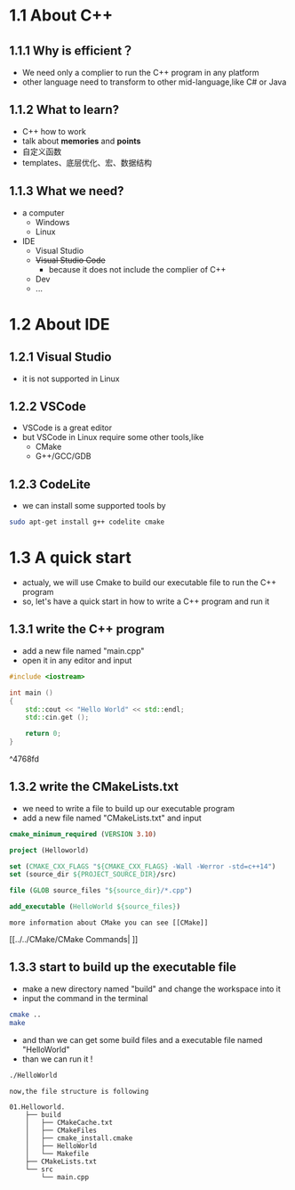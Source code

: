 # 1.1 About C++
## 1.1.1 Why is efficient？
- We need only a complier to run the C++ program in any platform
- other language need to transform to other mid-language,like C# or Java

## 1.1.2 What to learn?
- C++ how to work
- talk about **memories** and **points**
- 自定义函数
- templates、底层优化、宏、数据结构

## 1.1.3 What we need?
- a computer
	- Windows
	- Linux
- IDE
	- Visual Studio
	- ~~Visual Studio Code~~
		- because it does not include the complier of C++
	- Dev
	- ...

# 1.2 About IDE
## 1.2.1 Visual Studio
- it is not supported in Linux

## 1.2.2 VSCode
- VSCode is a great editor
- but VSCode in Linux require some other tools,like
	- CMake
	- G++/GCC/GDB

## 1.2.3 CodeLite
- we can install some supported tools by
```bash
sudo apt-get install g++ codelite cmake
```

# 1.3 A quick start
- actualy, we will use Cmake to build our executable file to run the C++ program
- so, let's have a quick start in how to write a C++ program and run it

## 1.3.1 write the C++ program
- add a new file named "main.cpp"
- open it in any editor and input
```cpp
#include <iostream>

int main ()
{
	std::cout << "Hello World" << std::endl;
	std::cin.get ();

	return 0;
}
```

^4768fd

## 1.3.2 write the CMakeLists.txt
- we need to write a file to build up our executable program
- add a new file named "CMakeLists.txt" and input
```CMake
cmake_minimum_required (VERSION 3.10)

project (Helloworld)

set (CMAKE_CXX_FLAGS "${CMAKE_CXX_FLAGS} -Wall -Werror -std=c++14")
set (source_dir ${PROJECT_SOURCE_DIR}/src)

file (GLOB source_files "${source_dir}/*.cpp")

add_executable (HelloWorld ${source_files})
```
```ad-tip
more information about CMake you can see [[CMake]]
```
[[../../CMake/CMake Commands| ]]
## 1.3.3 start to build up the executable file
- make a new directory named "build" and change the workspace into it
- input the command in the terminal
```bash
cmake ..
make
```
- and than we can get some build files and a executable file named "HelloWorld"
- than we can run it !
```bash
./HelloWorld
```

```ad-tip
now,the file structure is following
```
```
01.Helloworld.
	├── build
	│   ├── CMakeCache.txt
	│   ├── CMakeFiles
	│   ├── cmake_install.cmake
	│   ├── HelloWorld
	│   └── Makefile
	├── CMakeLists.txt
	└── src
		└── main.cpp
```
